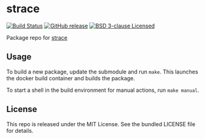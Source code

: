 strace
==========

[![Build Status](https://img.shields.io/circleci/project/amylum/strace/master.svg)](https://circleci.com/gh/amylum/strace)
[![GitHub release](https://img.shields.io/github/release/amylum/strace.svg)](https://github.com/amylum/strace/releases)
[![BSD 3-clause Licensed](https://img.shields.io/badge/license-BSD--3-green.svg)](https://tldrlegal.com/license/bsd-3-clause-license-(revised))

Package repo for [strace](https://github.com/strace/strace)

## Usage

To build a new package, update the submodule and run `make`. This launches the docker build container and builds the package.

To start a shell in the build environment for manual actions, run `make manual`.

## License

This repo is released under the MIT License. See the bundled LICENSE file for details.

